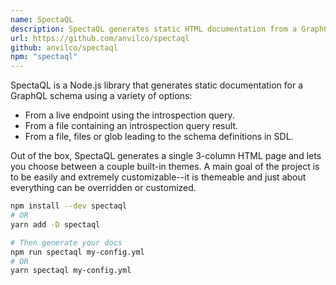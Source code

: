 ```yaml
---
name: SpectaQL
description: SpectaQL generates static HTML documentation from a GraphQL schema.
url: https://github.com/anvilco/spectaql
github: anvilco/spectaql
npm: "spectaql"
---
```


SpectaQL is a Node.js library that generates static documentation for a GraphQL schema using a variety of options:

* From a live endpoint using the introspection query.
* From a file containing an introspection query result.
* From a file, files or glob leading to the schema definitions in SDL.

Out of the box, SpectaQL generates a single 3-column HTML page and lets you choose between a couple built-in themes. A main goal of the project is to be easily and extremely customizable--it is themeable and just about everything can be overridden or customized.

```sh
npm install --dev spectaql
# OR
yarn add -D spectaql

# Then generate your docs
npm run spectaql my-config.yml
# OR
yarn spectaql my-config.yml
```
